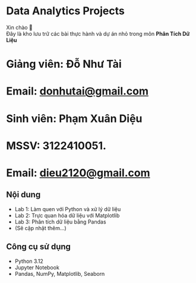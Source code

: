 # Data Analytics Projects

Xin chào 👋  
Đây là kho lưu trữ các bài thực hành và dự án nhỏ trong môn **Phân Tích Dữ Liệu** 
# Giảng viên: Đỗ Như Tài 
# Email: donhutai@gmail.com

# Sinh viên: Phạm Xuân Diệu 
# MSSV: 3122410051.
# Email: dieu2120@gmail.com

## Nội dung
- Lab 1: Làm quen với Python và xử lý dữ liệu
- Lab 2: Trực quan hóa dữ liệu với Matplotlib
- Lab 3: Phân tích dữ liệu bằng Pandas
- (Sẽ cập nhật thêm...)

## Công cụ sử dụng
- Python 3.12
- Jupyter Notebook
- Pandas, NumPy, Matplotlib, Seaborn
